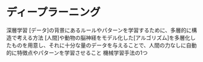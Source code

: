 # ディープラーニング
 深層学習
 [データ]の背景にあるルールやパターンを学習するために、多層的に構造で考える方法
 [人間]や動物の脳神経をモデル化した[アルゴリズム]を多層化したものを用意し、それに十分な量のデータを与えることで、人間の力なしに自動的に特徴点やパターンを学習させること
 機械学習手法の1つ
